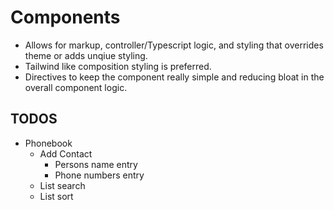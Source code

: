 # Components
- Allows for markup, controller/Typescript logic, and styling that overrides theme or adds unqiue styling.
- Tailwind like composition styling is preferred.
- Directives to keep the component really simple and reducing bloat in the overall component logic.

## TODOS
- Phonebook
  - Add Contact
    - Persons name entry
    - Phone numbers entry
  - List search
  - List sort